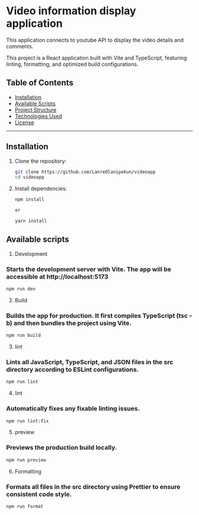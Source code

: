 # Video information display application

This application connects to youtube API to display the video details and comments.

This project is a React application built with Vite and TypeScript, featuring linting, formatting, and optimized build configurations.

## Table of Contents

- [Installation](#installation)
- [Available Scripts](#available-scripts)
- [Project Structure](#project-structure)
- [Technologies Used](#technologies-used)
- [License](#license)

---

## Installation

1. Clone the repository:

   ```bash
   git clone https://github.com/LanreOlanipekun/videoapp
   cd videoapp

   ```

2. Install dependencies:

   ```bash
   npm install

   or

   yarn install

   ```

## Available scripts

1. Development

### Starts the development server with Vite. The app will be accessible at http://localhost:5173

```bash
npm run dev

```

2. Build

### Builds the app for production. It first compiles TypeScript (tsc -b) and then bundles the project using Vite.

```bash
npm run build

```

3. lint

### Lints all JavaScript, TypeScript, and JSON files in the src directory according to ESLint configurations.

```bash
npm run lint

```

4. lint

### Automatically fixes any fixable linting issues.

```bash
npm run lint:fix

```

5. preview

### Previews the production build locally.

```bash
npm run preview

```

6. Formatting

### Formats all files in the src directory using Prettier to ensure consistent code style.

```bash
npm run format

```
